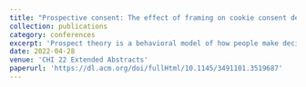 ```yaml
---
title: "Prospective consent: The effect of framing on cookie consent decisions"
collection: publications
category: conferences
excerpt: 'Prospect theory is a behavioral model of how people make decisions in the presence of risk; this work explores the application of prospect theory, particularly the reference-dependence effect, to user interactions with cookie banners. We find that for both possible slants, a negative framing is significantly more effective at nudging user decisions. We also find that the combination of slant and framing impact cookie opt-out rates by a factor of three.'
date: 2022-04-28
venue: 'CHI 22 Extended Abstracts'
paperurl: 'https://dl.acm.org/doi/fullHtml/10.1145/3491101.3519687'
---
```



